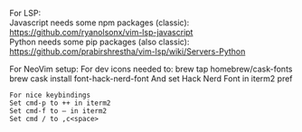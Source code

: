 For LSP:  
  Javascript needs some npm packages (classic):  
    https://github.com/ryanolsonx/vim-lsp-javascript  
  Python needs some pip packages (also classic):  
    https://github.com/prabirshrestha/vim-lsp/wiki/Servers-Python  
  
  

For NeoVim setup:
    For dev icons needed to:
    brew tap homebrew/cask-fonts
    brew cask install font-hack-nerd-font
    And set Hack Nerd Font in iterm2 pref
    
    For nice keybindings
    Set cmd-p to ++ in iterm2
    Set cmd-f to — in iterm2
    Set cmd / to ,c<space>
